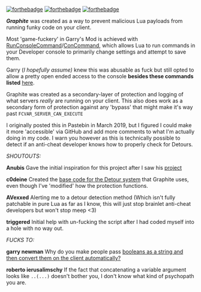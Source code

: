 
[![forthebadge](https://forthebadge.com/images/badges/fuck-it-ship-it.svg)](https://forthebadge.com) [![forthebadge](https://forthebadge.com/images/badges/you-didnt-ask-for-this.svg)](https://forthebadge.com) [![forthebadge](https://forthebadge.com/images/badges/built-with-resentment.svg)](https://forthebadge.com)

 ***Graphite*** was created as a way to prevent malicious Lua payloads from running funky code on your client.

Most 'game-fuckery' in Garry's Mod is achieved with [RunConsoleCommand](https://wiki.garrysmod.com/page/Global/RunConsoleCommand)/[ConCommand](https://wiki.garrysmod.com/page/Player/ConCommand), which allows Lua to run commands in your Developer console to primarily change settings and attempt to save them. 

Garry (*I hopefully assume)* knew this was abusable as fuck but still opted to allow a pretty open ended access to the console **besides these commands listed**  [here](https://wiki.garrysmod.com/page/Blocked_ConCommands). 

Graphite was created as a secondary-layer of protection and logging of what servers *really* are running on your client. This also does work as a secondary form of protection against any 'bypass' that might make it's way past `FCVAR_SERVER_CAN_EXECUTE`

I originally posted this in Pastebin in March 2019, but I figured I could make it more 'accessible' via GitHub and add more comments to what I'm actually doing in my code. I warn you however as this is technically possible to detect if an anti-cheat developer knows how to properly check for Detours.

*SHOUTOUTS:*

**Anubis**
Gave the initial inspiration for this project after I saw his [project](https://github.com/ProjectOdium/OdiumLua/blob/master/ironcurtain_release.lua)

**c0deine** 
Created the [base code for the Detour system](https://pastebin.com/zXAUKBg2) that Graphite uses, even though I've 'modified' how the protection functions. 

**AVexxed**
 Alerting me to a detour detection method (Which isn't fully patchable in pure Lua as far as I know, this will just stop brainlet anti-cheat developers but won't stop meep <3)

**triggered**
Initial help with un-fucking the script after I had coded myself into a hole with no way out.



*FUCKS TO:*

**garry newman**
Why do you make people pass [booleans as a string and then convert them on the client automatically? ](https://wiki.garrysmod.com/page/Global/RunConsoleCommand)

**roberto ierusalimschy** 
If the fact that concatenating a variable argument looks like `..(...)` doesn't bother you, I don't know what kind of psychopath you are.

